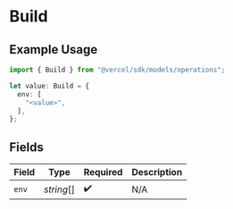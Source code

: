 # Build

## Example Usage

```typescript
import { Build } from "@vercel/sdk/models/operations";

let value: Build = {
  env: [
    "<value>",
  ],
};
```

## Fields

| Field              | Type               | Required           | Description        |
| ------------------ | ------------------ | ------------------ | ------------------ |
| `env`              | *string*[]         | :heavy_check_mark: | N/A                |